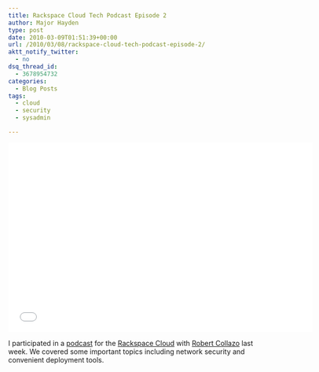 ```yaml
---
title: Rackspace Cloud Tech Podcast Episode 2
author: Major Hayden
type: post
date: 2010-03-09T01:51:39+00:00
url: /2010/03/08/rackspace-cloud-tech-podcast-episode-2/
aktt_notify_twitter:
  - no
dsq_thread_id:
  - 3678954732
categories:
  - Blog Posts
tags:
  - cloud
  - security
  - sysadmin

---
```

<span class="youtube"><iframe title="YouTube video player" class="youtube-player" type="text/html" width="620" height="385" src="//www.youtube.com/embed/QC4KxSbWKEQ?wmode=transparent&fs=1&hl=en&modestbranding=1&iv_load_policy=3&showsearch=0&rel=1&theme=dark&hd=1" frameborder="0" allowfullscreen></iframe></span>

I participated in a [podcast][1] for the [Rackspace Cloud][2] with [Robert Collazo][3] last week. We covered some important topics including network security and convenient deployment tools.

 [1]: http://www.rackspacecloud.com/blog/2010/03/05/tech-cloud-cast-episode-2/
 [2]: http://rackspacecloud.com/
 [3]: http://twitter.com/rcollazo